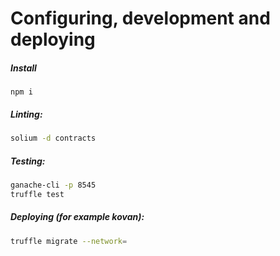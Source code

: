 # Configuring, development and deploying

##### Install
```
npm i
```


##### Linting:

```bash
solium -d contracts
```

##### Testing:

```bash
ganache-cli -p 8545
truffle test
```

##### Deploying (for example kovan):

```bash
truffle migrate --network=
```

